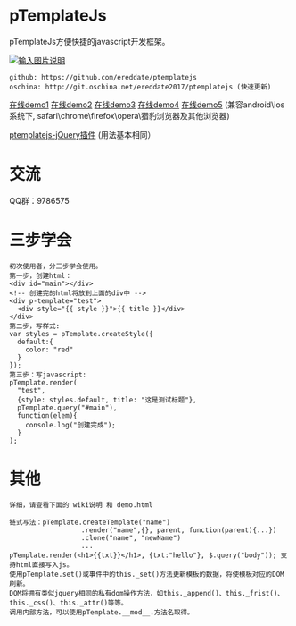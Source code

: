 # pTemplateJs
pTemplateJs方便快捷的javascript开发框架。

[![输入图片说明](https://travis-ci.org/ereddate/ptemplatejs.svg?branch=master "在这里输入图片标题")](https://travis-ci.org/ereddate/ptemplatejs/jobs/274873714)


```
github: https://github.com/ereddate/ptemplatejs 
oschina: http://git.oschina.net/ereddate2017/ptemplatejs (快速更新)
```

[在线demo1](http://img.hexun.com/2016/ereddate/hackernews/html/0.0.1/index.html)
[在线demo2](http://img.hexun.com/2016/ereddate/famousman/html/0.0.1/index.html?type=app)
[在线demo3](http://img.hexun.com/2016/ereddate/stock/html/0.0.1/index.html?type=app)
[在线demo4](http://www.iliulan.com/)
[在线demo5](http://nwapi.hexun.com/topic/)
(兼容android\ios系统下, safari\chrome\firefox\opera\猎豹浏览器及其他浏览器)

[ptemplatejs-jQuery插件](http://git.oschina.net/ereddate2017/jquery-ptemplatejs) (用法基本相同）

# 交流
QQ群：9786575

# 三步学会
```
初次使用者，分三步学会使用。
第一步，创建html：
<div id="main"></div>
<!-- 创建完的html将放到上面的div中 -->
<div p-template="test">
  <div style="{{ style }}">{{ title }}</div>
</div>
第二步，写样式:
var styles = pTemplate.createStyle({
  default:{
    color: "red"
  }
});
第三步：写javascript:
pTemplate.render(
  "test", 
  {style: styles.default, title: "这是测试标题"},
  pTemplate.query("#main"),
  function(elem){
    console.log("创建完成");
  }
);
```
# 其他
```
详细，请查看下面的 wiki说明 和 demo.html

链式写法：pTemplate.createTemplate("name")
                  .render("name",{}, parent, function(parent){...})
                  .clone("name", "newName")
                  ...
pTemplate.render(<h1>{{txt}}</h1>, {txt:"hello"}, $.query("body")); 支持html直接写入js。
使用pTemplate.set()或事件中的this._set()方法更新模板的数据，将使模板对应的DOM刷新。
DOM将拥有类似jquery相同的私有dom操作方法，如this._append()、this._frist()、this._css()、this._attr()等等。
调用内部方法，可以使用pTemplate.__mod__.方法名取得。
```